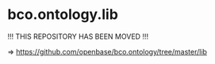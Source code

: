 # bco.ontology.lib

!!! THIS REPOSITORY HAS BEEN MOVED !!!

=> https://github.com/openbase/bco.ontology/tree/master/lib

